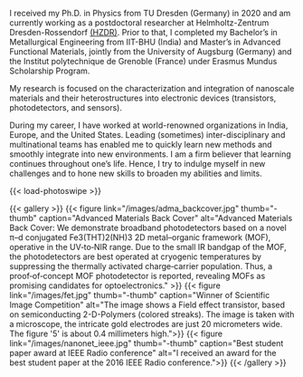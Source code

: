 I received my Ph.D. in Physics from TU Dresden (Germany) in 2020 and am currently working as a postdoctoral researcher at Helmholtz-Zentrum Dresden-Rossendorf <a href="https://www.hzdr.de/db/!ContMan.Visi.Card?pNid=2760&pUser=113526" target="_blank">(HZDR)</a>. Prior to that, I completed my Bachelor’s in Metallurgical Engineering from IIT-BHU (India) and Master’s in Advanced Functional Materials, jointly from the University of Augsburg (Germany) and the Institut polytechnique de Grenoble (France) under Erasmus Mundus Scholarship Program.

My research is focused on the characterization and integration of nanoscale materials and their heterostructures into electronic devices (transistors, photodetectors, and sensors). 

During my career, I have worked at world-renowned organizations in India, Europe, and the United States. Leading (sometimes) inter-disciplinary and multinational teams has enabled me to quickly learn new methods and smoothly integrate into new environments. I am a firm believer that learning continues throughout one’s life. Hence, I try to indulge myself in new challenges and to hone new skills to broaden my abilities and limits.



{{< load-photoswipe >}}

{{< gallery >}}
  {{< figure link="/images/adma_backcover.jpg" thumb="-thumb" caption="Advanced Materials Back Cover" alt="Advanced Materials Back Cover: We demonstrate broadband photodetectors based on a novel π–d conjugated Fe3(THT)2(NH)3 2D metal–organic framework (MOF), operative in the UV‐to‐NIR range. Due to the small IR bandgap of the MOF, the photodetectors are best operated at cryogenic temperatures by suppressing the thermally activated charge‐carrier population. Thus, a proof‐of‐concept MOF photodetector is reported, revealing MOFs as promising candidates for optoelectronics." >}}
  {{< figure link="/images/fet.jpg" thumb="-thumb" caption="Winner of Scientific Image Competition"  alt="The image shows a Field effect transistor, based on semiconducting 2-D-Polymers (colored streaks). The image is taken with a microscope, the intricate gold electrodes are just 20 micrometers wide. The figure '5' is about 0.4 millimeters high.">}}
  {{< figure link="/images/nanonet_ieee.jpg"  thumb="-thumb" caption="Best student paper award at IEEE Radio conference" alt="I received an award for the best student paper at the 2016 IEEE Radio conference.">}}
{{< /gallery >}}
